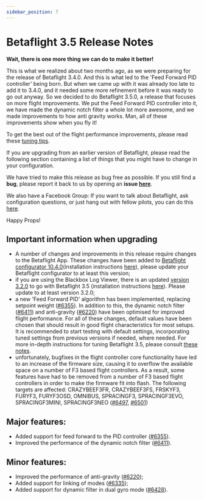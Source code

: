 ```yaml
---
sidebar_position: 7
---
```


# Betaflight 3.5 Release Notes

**Wait, there is one more thing we can do to make it better!**

This is what we realized about two months ago, as we were preparing for the release of Betaflight 3.4.0. And this is what led to the 'Feed Forward PID controller' being born. But when we came up with it was already too late to add it to 3.4.0, and it needed some more refinement before it was ready to go out anyway. So we decided to do Betaflight 3.5.0, a release that focuses on more flight improvements. We put the Feed Forward PID controller into it, we have made the dynamic notch filter a whole lot more awesome, and we made improvements to how anti gravity works. Man, all of these improvements show when you fly it!

To get the best out of the flight performance improvements, please read these [tuning tips](/docs/wiki/tuning/3-5-tuning-notes).

If you are upgrading from an earlier version of Betaflight, please read the following section containing a list of things that you might have to change in your configuration.

We have tried to make this release as bug free as possible. If you still find a **bug**, please report it back to us by opening an **issue [here](https://github.com/betaflight/betaflight/issues)**.

We also have a Facebook Group: If you want to talk about Betaflight, ask configuration questions, or just hang out with fellow pilots, you can do this [here](https://www.facebook.com/groups/betaflightgroup/).

Happy Props!


## Important information when upgrading

- A number of changes and improvements in this release require changes to the Betaflight App. These changes have been added to [Betaflight configurator 10.4.0](https://github.com/betaflight/betaflight-configurator/releases/tag/10.4.0)(installation instructions [here](https://github.com/betaflight/betaflight-configurator#installation)), please update your Betaflight configurator to at least this version;
- if you are using the Blackbox Log Viewer, there is an updated [version 3.2.0](https://github.com/betaflight/blackbox-log-viewer/releases/tag/3.2.0) to go with Betaflight 3.5 (installation instructions [here](https://github.com/betaflight/blackbox-log-viewer#installation)). Please update to at least version 3.2.0;
- a new 'Feed Forward PID' algorithm has been implemented, replacing setpoint weight ([#6355](https://github.com/betaflight/betaflight/pull/6355)). In addition to this, the dynamic notch filter ([#6411](https://github.com/betaflight/betaflight/pull/6411)) and anti-gravity ([#6220](https://github.com/betaflight/betaflight/pull/6220)) have been optimised for improved flight performance. For all of these changes, default values have been chosen that should result in good flight characteristics for most setups. It is recommended to start testing with default settings, incorporating tuned settings from previous versions if needed, where needed. For more in-depth instructions for tuning Betaflight 3.5, please consult [these notes](/docs/wiki/tuning/3-5-tuning-notes).
- unfortunately, bugfixes in the flight controller core functionality have led to an increase of the firmware size, causing it to overflow the available space on a number of F3 based flight controllers. As a result, some features have had to be removed from a number of F3 based flight controllers in order to make the firmware fit into flash. The following targets are affected: CRAZYBEEF3FR, CRAZYBEEF3FS, FRSKYF3, FURYF3, FURYF3OSD, OMNIBUS, SPRACINGF3, SPRACINGF3EVO, SPRACINGF3MINI, SPRACINGF3NEO ([#6497](https://github.com/betaflight/betaflight/pull/6497), [#6501](https://github.com/betaflight/betaflight/pull/6501))


## Major features:

- Added support for feed forward to the PID controller ([#6355](https://github.com/betaflight/betaflight/pull/6355)).
- Improved the performance of the dynamic notch filter ([#6411](https://github.com/betaflight/betaflight/pull/6411)).

## Minor features:

- Improved the performance of anti-gravity ([#6220](https://github.com/betaflight/betaflight/pull/6220));
- Added support for linking of modes ([#6335](https://github.com/betaflight/betaflight/pull/6335));
- Added support for dynamic filter in dual gyro mode ([#6428](https://github.com/betaflight/betaflight/pull/6428)).
